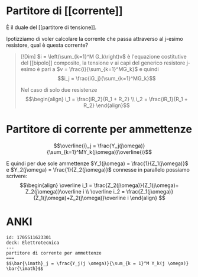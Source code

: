 # Partitore di [[corrente]]
È il duale del [[partitore di tensione]].

Ipotizziamo di voler calcolare la corrente che passa attraverso al j-esimo resistore, qual è questa corrente?
>[!Dim]
>$i = \left(\sum_{k=1}^M G_k\right)v$ è l'equazione costitutive del [[bipolo]] composito, la tensione $v$ ai capi del generico resistore j-esimo è pari a $v = \frac{i}{\sum_{k=1}^MG_k}$ e quindi
>$$i_j = \frac{iG_j}{\sum_{k=1}^MG_k}$$
>
>Nel caso di solo due resistenze
>$$\begin{align}
>i_1 = \frac{iR_2}{R_1 + R_2} \\
>i_2 = \frac{iR_1}{R_1 + R_2}
>\end{align}$$

# Partitore di corrente per ammettenze
$$\overline{i}_j = \frac{Y_j(j\omega)}{\sum_{k=1}^MY_k(j\omega)}\overline{i}$$

E quindi per due sole ammettenze $Y_1(j\omega) = \frac{1}{Z_1(j\omega)}$ e $Y_2(j\omega) = \frac{1}{Z_2(j\omega)}$ connesse in parallelo possiamo scrivere:
$$\begin{align}
\overline i_1 = \frac{Z_2(j\omega)}{Z_1(j\omega)+ Z_2(j\omega)}\overline i \\
\overline i_2 = \frac{Z_1(j\omega)}{Z_1(j\omega)+Z_2(j\omega)}\overline i
\end{align}
$$


# ANKI

```anki
id: 1705511623301
deck: Elettrotecnica
---
partitore di corrente per ammettenze
===
$$\bar{\imath}_j = \frac{Y_j(j \omega)}{\sum_{k = 1}^M Y_k(j \omega)} \bar{\imath}$$
```
